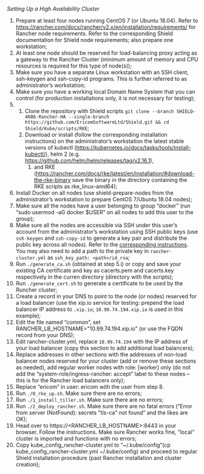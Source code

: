 *Setting Up a High Availability Cluster*

1. Prepare at least four nodes running CentOS 7 (or Ubuntu 18.04). Refer to https://rancher.com/docs/rancher/v2.x/en/installation/requirements/ for Rancher node requirements. Refer to the corresponding Shield documentation for Shield node requirements; also prepare one workstation;
1. At least one node should be reserved for load-balancing proxy acting as a gateway to the Rancher Cluster (minimum amount of memory and CPU resources is required for this type of node(s));
1. Make sure you have a separate Linux workstation with an SSH client, ssh-keygen and ssh-copy-id programs. This is further referred to as administrator’s workstation;
1. Make sure you have a working local Domain Name System that you can control (for production installations only, it is not necessary for testing);
1.
    1. Clone the repository with Shield scripts `git clone --branch SHIELD-4086-Rancher-HA --single-branch https://github.com/EricomSoftwareLtd/Shield.git && cd Shield/Kube/scripts/RKE`;
    1. Download or install (follow the corresponding installation instructions) on the administrator’s workstation the latest stable versions of kubectl (https://kubernetes.io/docs/tasks/tools/install-kubectl/), helm 2 (e.g. https://github.com/helm/helm/releases/tag/v2.16.1),
        1. and RKE (https://rancher.com/docs/rke/latest/en/installation/#download-the-rke-binary save the binary in the directory containing the RKE scripts as rke_linux-amd64);
1. Install Docker on all nodes (use shield-prepare-nodes from the administrator’s workstation to prepare CentOS 7/Ubuntu 18.04 nodes);
1. Make sure all the nodes have a user belonging to group “docker” (run “sudo usermod -aG docker $USER” on all nodes to add this user to the group);
1. Make sure all the nodes are accessible via SSH under this user’s account from the administrator’s workstation using SSH public keys (use `ssh-keygen` and `ssh-copy-id` to generate a key pair and distribute the public key across all nodes). Refer to the [corresponding instructions](http://manpages.ubuntu.com/manpages/bionic/man1/ssh-copy-id.1.html). You may also need to add a path to the private key in `rancher-cluster.yml` as `ssh_key_path: <path>/id_rsa`;
1. Run `./generate_ca.sh` (obtained at step 5.i) or copy and save your existing CA certificate and key as cacerts.pem and cacerts.key respectively in the curren directory (directory with the scripts);
1. Run `./generate_cert.sh` to generate a certificate to be used by the Runcher cluster;
1. Create a record in your DNS to point to the node (or nodes) reserved for a load balancer (use the xip.io service for testing: prepend the load balancer IP address to `.xip.io`; `10.99.74.194.xip.io` is used in this example);
1. Edit the file named “common”, set RANCHER_LB_HOSTNAME="10.99.74.194.xip.io" (or use the FQDN record from your DNS);
1. Edit rancher-cluster.yml, replace `10.99.74.194` with the IP address of your load balancer (copy this section to add additional load balancers);
1. Replace addresses in other sections with the addresses of non-load balancer nodes reserved for your cluster (add or remove these sections as needed), add regular worker nodes with role: [worker] only (do not add the “system-role/ingress-rancher: accept” label to these nodes – this is for the Rancher load balancers only);
1. Replace “ericom” in user: ericom with the user from step 8.
1. Run `./0_rke_up.sh`. Make sure there are no errors;
1. Run `./1_install_tiller.sh`. Make sure there are no errors;
1. Run `./2_deploy_rancher.sh`. Make sure there are no fatal errors (“Error from server (NotFound): secrets "tls-ca" not found” and the likes are OK);
1. Head over to https://<RANCHER_LB_HOSTNAME>:8443 in your browser. Follow the instructions. Make sure Rancher works fine, “local” cluster is imported and functions with no errors;
1. Copy kube_config_rancher-cluster.yml to “~/.kube/config”(cp kube_config_rancher-cluster.yml ~/.kube/config) and proceed to regular Shield installation procedure (past Rancher installation and cluster creation);
